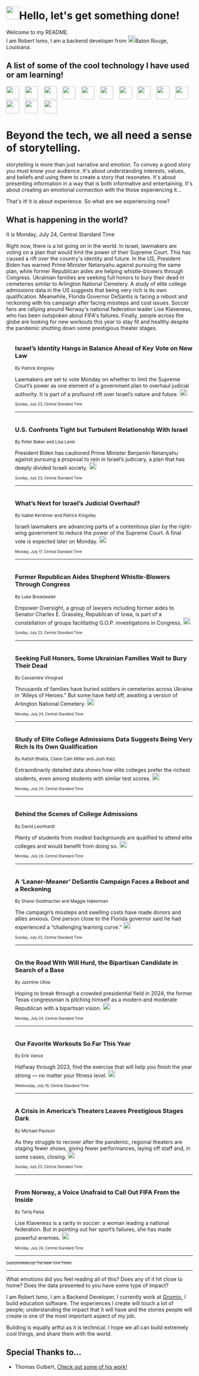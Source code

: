 <h1><img src="https://emojis.slackmojis.com/emojis/images/1643514375/3493/hot-coffee.gif?1643514375" width="35"/>Hello, let's get something done!</h1>

<p>Welcome to my README.<br/>
I am Robert Ismo, I am a backend developer from <img src="https://emojis.slackmojis.com/emojis/images/1638395689/50435/moulin_rouge.png?1638395689" width="20"/>Baton Rouge, Louisiana.</p>
<h2>A list of some of the cool technology I have used or am learning!</h2>
<p>
<img src="https://emojis.slackmojis.com/emojis/images/1643516091/21142/meow_bongotap.gif?1643516091" width="35" alt="">
<img src="https://img.shields.io/badge/Favorite%20Frontend%20Framework-SvelteKit-f83903" alt="">
<img src="https://img.shields.io/badge/Second%20Favorite-Vue-40b581" alt="">
<img src="https://img.shields.io/badge/Most%20Used%20Runtime-Nodejs-78b061" alt="">
<img src="https://emojis.slackmojis.com/emojis/images/1643517416/34482/fire.gif?1643517416" width="35" alt="">
<img src="https://img.shields.io/badge/Javascript%20But%20Better-Typescript-0078ca" alt="">
<img src="https://img.shields.io/badge/Favorite%20Language-Elixir-3e244d" alt="">
<img src="https://img.shields.io/badge/Containerize%20Everything-Docker-6ac9ef" alt="">
<img src="https://emojis.slackmojis.com/emojis/images/1643514596/5999/meow_party.gif?1643514596" width="35" alt="">
<img src="https://img.shields.io/badge/API%20Love%20Language-Graphql-de32a5" alt="">
<img src="https://img.shields.io/badge/Our%20Favorite%20Version%20Controller-Git-e94f33" alt="">
<img src="https://img.shields.io/badge/Favorite%20Database-Redis-d42d1d" alt="">
<img src="https://emojis.slackmojis.com/emojis/images/1643514559/5584/deployparrot.gif?1643514559" width="35" alt="">
<img src="https://img.shields.io/badge/Container%20Interstate-RabbitMQ-f66200" alt="">
<img src="https://img.shields.io/badge/Gotta%20Learn-Kubernetes-316adf" alt="">
<img src="https://img.shields.io/badge/Really%20Mature%20Now-WASM-654fef" alt="">
<img src="https://emojis.slackmojis.com/emojis/images/1666642497/61942/dance_vibe.gif?1666642497" width="35" alt="">
<img src="https://img.shields.io/badge/For%20My%20M1-ARM64-657d96" alt="">
<img src="https://img.shields.io/badge/Loving%20This%20So%20Much-TailwindCSS-17bcb5" alt="">
<img src="https://img.shields.io/badge/Cool%20Build%20Tool-Vite-f9cb24" alt="">
<img src="https://emojis.slackmojis.com/emojis/images/1669231376/62819/working-on-it.gif?1669231376" width="35" alt="">
<img src="https://img.shields.io/badge/Fun%20and%20Easy%20Database-MongoDB-5f8c49" alt="">
<img src="https://img.shields.io/badge/JS%20Life%20Support-NPM-c73737" alt="">
<img src="https://img.shields.io/badge/I%20Liked%20It-DynamoDB-0073b9" alt="">
<img src="https://emojis.slackmojis.com/emojis/images/1643514045/46/question.gif?1643514045" width="35" alt="">
<img src="https://img.shields.io/badge/cool-React-60d6f9" alt="">
<img src="https://img.shields.io/badge/Future%20Big%20Project-Lambda-f37e00" alt="">
<img src="https://img.shields.io/badge/NPM%20But%20Better-PNPM-f1aa07" alt="">
<img src="https://emojis.slackmojis.com/emojis/images/1643514943/9662/fbwow.gif?1643514943" width="35" alt="">
<img src="https://img.shields.io/badge/First%20Language-C-662079" alt="">
<img src="https://img.shields.io/badge/Where%20I%20Deploy%20Frontend-Vercel-000000" alt="">
<img src="https://img.shields.io/badge/Who%20Does%20not%20Want%20an%20App-Swift-f9492a" alt="">
<img src="https://emojis.slackmojis.com/emojis/images/1643514058/151/javascript.png?1643514058" width="35" alt="">
<img src="https://img.shields.io/badge/cool-Python-fbd542" alt="">
<img src="https://img.shields.io/badge/Favorite%20Something-Stripe-656cdc" alt="">
<img src="https://img.shields.io/badge/Of%20Course-HTML5-ed6327" alt="">
<img src="https://emojis.slackmojis.com/emojis/images/1660415405/60731/bomb.gif?1660415405" width="35" alt="">
<img src="https://img.shields.io/badge/hate-CSS-2964ec" alt="">
<img src="https://img.shields.io/badge/Learning-CircleCI-141215" alt="">
<img src="https://img.shields.io/badge/Learning-Rust-fbbb3b" alt="">
<img src="https://emojis.slackmojis.com/emojis/images/1660415397/60712/writing-hand.gif?1660415397" width="35" alt="">
<img src="https://img.shields.io/badge/Dev%20Browser%20of%20Choice-Firefox-cc4e26" alt="">
<img src="https://img.shields.io/badge/Recoverying%20From%20Windows-UNIX-1781e3" alt="">
<img src="https://img.shields.io/badge/LOVE-LogSeq-90c1c2" alt="">
<img src="https://emojis.slackmojis.com/emojis/images/1643514066/223/kirby.gif?1643514066" width="35" alt="">
<img src="https://img.shields.io/badge/Daily%20Driver-MacOS-e6e6e8" alt="">
<img src="https://img.shields.io/badge/Git%20Server-Github-000000" alt="">
<img src="https://img.shields.io/badge/enjoyable-EC2-f17428" alt="">
<img src="https://emojis.slackmojis.com/emojis/images/1643514239/2069/excited.gif?1643514239" width="35" alt="">
</p>
<h1>Beyond the tech, we all need a sense of storytelling.</h1>
<p>storytelling is more than just narrative and emotion. To convey a good story you must know your audience. It's about understanding interests, values, and beliefs and using them to create a story that resonates. It's about presenting information in a way that is both informative and entertaining. It's about creating an emotional connection with the those experiencing it...</p>
<p>That's it! it is about experience. So what are we experiencing now?</p>
<h2>What is happening in the world?</h2>
<p>It is Monday, July 24, Central Standard Time</p>
<p>
Right now, there is a lot going on in the world. In Israel, lawmakers are voting on a plan that would limit the power of their Supreme Court. This has caused a rift over the country&#39;s identity and future. In the US, President Biden has warned Prime Minister Netanyahu against pursuing the same plan, while former Republican aides are helping whistle-blowers through Congress. 
Ukrainian families are seeking full honors to bury their dead in cemeteries similar to Arlington National Cemetery. A study of elite college admissions data in the US suggests that being very rich is its own qualification. Meanwhile, Florida Governor DeSantis is facing a reboot and reckoning with his campaign after facing missteps and cost issues. Soccer fans are rallying around Norway&#39;s national federation leader Lise Klaveness, who has been outspoken about FIFA&#39;s failures. Finally, people across the globe are looking for new workouts this year to stay fit and healthy despite the pandemic shutting down some prestigious theater stages.</p>
<ol>
<img src="https://img.shields.io/badge/-world-blue" alt="">
<h3>Israel’s Identity Hangs in Balance Ahead of Key Vote on New Law</h3>
<sub>By Patrick Kingsley</sub>
<p>Lawmakers are set to vote Monday on whether to limit the Supreme Court’s power as one element of a government plan to overhaul judicial authority. It is part of a profound rift over Israel’s nature and future.  <a href="https://nyti.ms/3YbkTLl"><img src="https://developer.nytimes.com/files/poweredby_nytimes_30b.png?v=1583354208352" height="20"></a></p>
<sub><sub>Sunday, July 23, Central Standard Time</sub></sub>
<hr/>
<img src="https://img.shields.io/badge/-us-blue" alt="">
<h3>U.S. Confronts Tight but Turbulent Relationship With Israel</h3>
<sub>By Peter Baker and Lisa Lerer</sub>
<p>President Biden has cautioned Prime Minister Benjamin Netanyahu against pursuing a proposal to rein in Israel’s judiciary, a plan that has deeply divided Israeli society.  <a href="https://nyti.ms/3O6e0Gn"><img src="https://developer.nytimes.com/files/poweredby_nytimes_30b.png?v=1583354208352" height="20"></a></p>
<sub><sub>Sunday, July 23, Central Standard Time</sub></sub>
<hr/>
<img src="https://img.shields.io/badge/-world-blue" alt="">
<h3>What’s Next for Israel’s Judicial Overhaul?</h3>
<sub>By Isabel Kershner and Patrick Kingsley</sub>
<p>Israeli lawmakers are advancing parts of a contentious plan by the right-wing government to reduce the power of the Supreme Court. A final vote is expected later on Monday.  <a href="https://nyti.ms/43DfeyP"><img src="https://developer.nytimes.com/files/poweredby_nytimes_30b.png?v=1583354208352" height="20"></a></p>
<sub><sub>Monday, July 17, Central Standard Time</sub></sub>
<hr/>
<img src="https://img.shields.io/badge/-us-blue" alt="">
<h3>Former Republican Aides Shepherd Whistle-Blowers Through Congress</h3>
<sub>By Luke Broadwater</sub>
<p>Empower Oversight, a group of lawyers including former aides to Senator Charles E. Grassley, Republican of Iowa, is part of a constellation of groups facilitating G.O.P. investigations in Congress.  <a href="https://nyti.ms/3Y2lhf4"><img src="https://developer.nytimes.com/files/poweredby_nytimes_30b.png?v=1583354208352" height="20"></a></p>
<sub><sub>Sunday, July 23, Central Standard Time</sub></sub>
<hr/>
<img src="https://img.shields.io/badge/-world-blue" alt="">
<h3>Seeking Full Honors, Some Ukrainian Families Wait to Bury Their Dead</h3>
<sub>By Cassandra Vinograd</sub>
<p>Thousands of families have buried soldiers in cemeteries across Ukraine in “Alleys of Heroes.” But some have held off, awaiting a version of Arlington National Cemetery.  <a href="https://nyti.ms/43TghLj"><img src="https://developer.nytimes.com/files/poweredby_nytimes_30b.png?v=1583354208352" height="20"></a></p>
<sub><sub>Monday, July 24, Central Standard Time</sub></sub>
<hr/>
<img src="https://img.shields.io/badge/-upshot-blue" alt="">
<h3>Study of Elite College Admissions Data Suggests Being Very Rich Is Its Own Qualification</h3>
<sub>By Aatish Bhatia, Claire Cain Miller and Josh Katz</sub>
<p>Extraordinarily detailed data shows how elite colleges prefer the richest students, even among students with similar test scores.  <a href="https://nyti.ms/3Oq4jE9"><img src="https://developer.nytimes.com/files/poweredby_nytimes_30b.png?v=1583354208352" height="20"></a></p>
<sub><sub>Monday, July 24, Central Standard Time</sub></sub>
<hr/>
<img src="https://img.shields.io/badge/-briefing-blue" alt="">
<h3>Behind the Scenes of College Admissions</h3>
<sub>By David Leonhardt</sub>
<p>Plenty of students from modest backgrounds are qualified to attend elite colleges and would benefit from doing so.  <a href="https://nyti.ms/44DY9Gd"><img src="https://developer.nytimes.com/files/poweredby_nytimes_30b.png?v=1583354208352" height="20"></a></p>
<sub><sub>Monday, July 24, Central Standard Time</sub></sub>
<hr/>
<img src="https://img.shields.io/badge/-us-blue" alt="">
<h3>A ‘Leaner-Meaner’ DeSantis Campaign Faces a Reboot and a Reckoning</h3>
<sub>By Shane Goldmacher and Maggie Haberman</sub>
<p>The campaign’s missteps and swelling costs have made donors and allies anxious. One person close to the Florida governor said he had experienced a “challenging learning curve.”  <a href="https://nyti.ms/3rEB7Ar"><img src="https://developer.nytimes.com/files/poweredby_nytimes_30b.png?v=1583354208352" height="20"></a></p>
<sub><sub>Sunday, July 23, Central Standard Time</sub></sub>
<hr/>
<img src="https://img.shields.io/badge/-us-blue" alt="">
<h3>On the Road With Will Hurd, the Bipartisan Candidate in Search of a Base</h3>
<sub>By Jazmine Ulloa</sub>
<p>Hoping to break through a crowded presidential field in 2024, the former Texas congressman is pitching himself as a modern and moderate Republican with a bipartisan vision.  <a href="https://nyti.ms/3pY5JMV"><img src="https://developer.nytimes.com/files/poweredby_nytimes_30b.png?v=1583354208352" height="20"></a></p>
<sub><sub>Monday, July 24, Central Standard Time</sub></sub>
<hr/>
<img src="https://img.shields.io/badge/-well-blue" alt="">
<h3>Our Favorite Workouts So Far This Year</h3>
<sub>By Erik Vance</sub>
<p>Halfway through 2023, find the exercise that will help you finish the year strong — no matter your fitness level.  <a href="https://nyti.ms/3ruj6EN"><img src="https://developer.nytimes.com/files/poweredby_nytimes_30b.png?v=1583354208352" height="20"></a></p>
<sub><sub>Wednesday, July 19, Central Standard Time</sub></sub>
<hr/>
<img src="https://img.shields.io/badge/-theater-blue" alt="">
<h3>A Crisis in America’s Theaters Leaves Prestigious Stages Dark</h3>
<sub>By Michael Paulson</sub>
<p>As they struggle to recover after the pandemic, regional theaters are staging fewer shows, giving fewer performances, laying off staff and, in some cases, closing.  <a href="https://nyti.ms/43x5R3C"><img src="https://developer.nytimes.com/files/poweredby_nytimes_30b.png?v=1583354208352" height="20"></a></p>
<sub><sub>Sunday, July 23, Central Standard Time</sub></sub>
<hr/>
<img src="https://img.shields.io/badge/-sports-blue" alt="">
<h3>From Norway, a Voice Unafraid to Call Out FIFA From the Inside</h3>
<sub>By Tariq Panja</sub>
<p>Lise Klaveness is a rarity in soccer: a woman leading a national federation. But in pointing out her sport’s failures, she has made powerful enemies.  <a href="https://nyti.ms/3rBYevv"><img src="https://developer.nytimes.com/files/poweredby_nytimes_30b.png?v=1583354208352" height="20"></a></p>
<sub><sub>Monday, July 24, Central Standard Time</sub></sub>
<hr/>
</ol>
<a href="https://developer.nytimes.com"><sub><sub>Data provided by The New York Times</sub></sub></a>
<hr/>
<p>What emotions did you feel reading all of this? Does any of it hit close to home? Does the data presented to you have some type of impact?</p>
<p>I am Robert Ismo, I am a Backend Developer, I currently work at <a href="https://gnomic.education/">Gnomic</a>, I build education software. The experiences I create will touch a lot of people; understanding the impact that it will have and the stories people will create is one of the most important aspect of my job.</p>
<p>Building is equally artful as it is technical. I hope we all can build extremely cool things, and share them with the world.</p>
<h2>Special Thanks to...</h2>
<ul>
<li>Thomas Guibert, <a href="https://github.com/thmsgbrt/thmsgbrt">Check out some of his work!</a></li>
</ul>